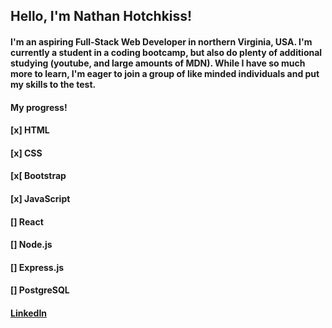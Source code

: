 ## **Hello, I'm Nathan Hotchkiss!**

#### I'm an aspiring Full-Stack Web Developer in northern Virginia, USA. I'm currently a student in a coding bootcamp, but also do plenty of additional studying (youtube, and large amounts of MDN). While I have so much more to learn, I'm eager to join a group of like minded individuals and put my skills to the test.

#### My progress!
#### [x] HTML
#### [x] CSS
#### [x[ Bootstrap
#### [x] JavaScript
#### [] React
#### [] Node.js
#### [] Express.js
#### [] PostgreSQL

#### [LinkedIn](https://www.linkedin.com/in/nathanielhotchkiss/)
